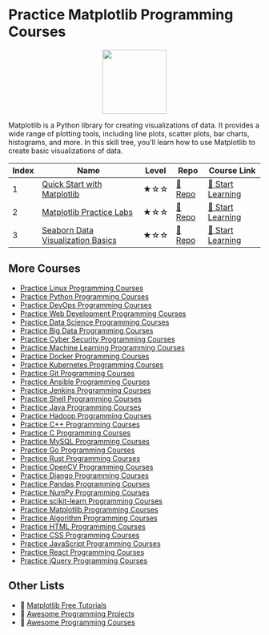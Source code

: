 # Practice Matplotlib Programming Courses

<div align="center">
<img width="128px" src="https://file.labex.io/path/6PDQ0G40CdCX.png">
</div>

Matplotlib is a Python library for creating visualizations of data. It provides a wide range of plotting tools, including line plots, scatter plots, bar charts, histograms, and more. In this skill tree, you'll learn how to use Matplotlib to create basic visualizations of data.

|   Index | Name                                                                    | Level   | Repo                                                                       | Course Link                                                                     |
|---------|-------------------------------------------------------------------------|---------|----------------------------------------------------------------------------|---------------------------------------------------------------------------------|
|       1 | [Quick Start with Matplotlib](#quick-start-with-matplotlib)             | ★☆☆     | [🔗 Repo](https://github.com/labex-labs/quick-start-with-matplotlib)       | [🚀 Start Learning](https://labex.io/courses/quick-start-with-matplotlib)       |
|       2 | [Matplotlib Practice Labs](#matplotlib-practice-labs)                   | ★☆☆     | [🔗 Repo](https://github.com/labex-labs/matplotlib-practice-labs)          | [🚀 Start Learning](https://labex.io/courses/matplotlib-practice-labs)          |
|       3 | [Seaborn Data Visualization Basics](#seaborn-data-visualization-basics) | ★☆☆     | [🔗 Repo](https://github.com/labex-labs/seaborn-data-visualization-basics) | [🚀 Start Learning](https://labex.io/courses/seaborn-data-visualization-basics) |

## More Courses

- [Practice Linux Programming Courses](https://github.com/labex-labs/practice-linux-programming-courses)
- [Practice Python Programming Courses](https://github.com/labex-labs/practice-python-programming-courses)
- [Practice DevOps Programming Courses](https://github.com/labex-labs/practice-devops-programming-courses)
- [Practice Web Development Programming Courses](https://github.com/labex-labs/practice-web-development-programming-courses)
- [Practice Data Science Programming Courses](https://github.com/labex-labs/practice-data-science-programming-courses)
- [Practice Big Data Programming Courses](https://github.com/labex-labs/practice-bigdata-programming-courses)
- [Practice Cyber Security Programming Courses](https://github.com/labex-labs/practice-cysec-programming-courses)
- [Practice Machine Learning Programming Courses](https://github.com/labex-labs/practice-ml-programming-courses)
- [Practice Docker Programming Courses](https://github.com/labex-labs/practice-docker-programming-courses)
- [Practice Kubernetes Programming Courses](https://github.com/labex-labs/practice-kubernetes-programming-courses)
- [Practice Git Programming Courses](https://github.com/labex-labs/practice-git-programming-courses)
- [Practice Ansible Programming Courses](https://github.com/labex-labs/practice-ansible-programming-courses)
- [Practice Jenkins Programming Courses](https://github.com/labex-labs/practice-jenkins-programming-courses)
- [Practice Shell Programming Courses](https://github.com/labex-labs/practice-shell-programming-courses)
- [Practice Java Programming Courses](https://github.com/labex-labs/practice-java-programming-courses)
- [Practice Hadoop Programming Courses](https://github.com/labex-labs/practice-hadoop-programming-courses)
- [Practice C++ Programming Courses](https://github.com/labex-labs/practice-cpp-programming-courses)
- [Practice C Programming Courses](https://github.com/labex-labs/practice-c-programming-courses)
- [Practice MySQL Programming Courses](https://github.com/labex-labs/practice-mysql-programming-courses)
- [Practice Go Programming Courses](https://github.com/labex-labs/practice-go-programming-courses)
- [Practice Rust Programming Courses](https://github.com/labex-labs/practice-rust-programming-courses)
- [Practice OpenCV Programming Courses](https://github.com/labex-labs/practice-opencv-programming-courses)
- [Practice Django Programming Courses](https://github.com/labex-labs/practice-django-programming-courses)
- [Practice Pandas Programming Courses](https://github.com/labex-labs/practice-pandas-programming-courses)
- [Practice NumPy Programming Courses](https://github.com/labex-labs/practice-numpy-programming-courses)
- [Practice scikit-learn Programming Courses](https://github.com/labex-labs/practice-sklearn-programming-courses)
- [Practice Matplotlib Programming Courses](https://github.com/labex-labs/practice-matplotlib-programming-courses)
- [Practice Algorithm Programming Courses](https://github.com/labex-labs/practice-algorithm-programming-courses)
- [Practice HTML Programming Courses](https://github.com/labex-labs/practice-html-programming-courses)
- [Practice CSS Programming Courses](https://github.com/labex-labs/practice-css-programming-courses)
- [Practice JavaScript Programming Courses](https://github.com/labex-labs/practice-javascript-programming-courses)
- [Practice React Programming Courses](https://github.com/labex-labs/practice-react-programming-courses)
- [Practice jQuery Programming Courses](https://github.com/labex-labs/practice-jquery-programming-courses)


## Other Lists

- 🔗 [Matplotlib Free Tutorials](https://github.com/labex-labs/matplotlib-free-tutorials)
- 🔗 [Awesome Programming Projects](https://github.com/labex-labs/awesome-programming-projects)
- 🔗 [Awesome Programming Courses](https://github.com/labex-labs/awesome-programming-courses)

